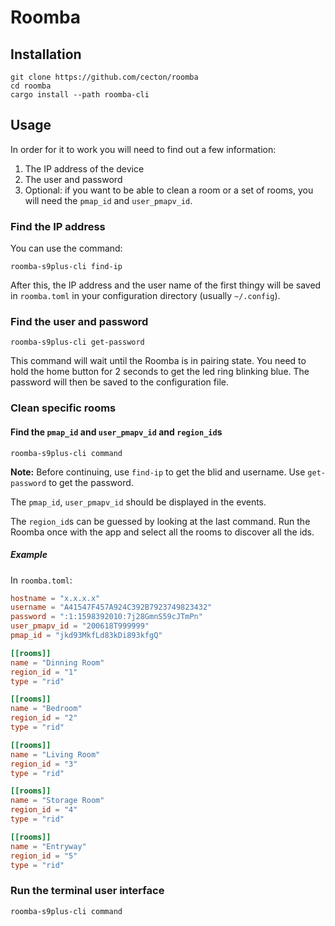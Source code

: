 Roomba
======

Installation
------------

```
git clone https://github.com/cecton/roomba
cd roomba
cargo install --path roomba-cli
```

Usage
-----

In order for it to work you will need to find out a few information:

1. The IP address of the device
2. The user and password
3. Optional: if you want to be able to clean a room or a set of rooms, you will
   need the `pmap_id` and `user_pmapv_id`.

### Find the IP address

You can use the command:

```
roomba-s9plus-cli find-ip
```

After this, the IP address and the user name of the first thingy will be saved
in `roomba.toml` in your configuration directory (usually `~/.config`).

### Find the user and password

```
roomba-s9plus-cli get-password
```

This command will wait until the Roomba is in pairing state. You need to hold
the home button for 2 seconds to get the led ring blinking blue. The password
will then be saved to the configuration file.

### Clean specific rooms

#### Find the `pmap_id` and `user_pmapv_id` and `region_id`s

```
roomba-s9plus-cli command
```

**Note:** Before continuing, use `find-ip` to get the blid and username. Use
`get-password` to get the password.

The `pmap_id`, `user_pmapv_id` should be displayed in the events.

The `region_id`s can be guessed by looking at the last command. Run the Roomba
once with the app and select all the rooms to discover all the ids.

##### Example

In `roomba.toml`:

```toml
hostname = "x.x.x.x"
username = "A41547F457A924C392B7923749823432"
password = ":1:1598392010:7j28GmnS59cJTmPn"
user_pmapv_id = "200618T999999"
pmap_id = "jkd93MkfLd83kDi893kfgQ"

[[rooms]]
name = "Dinning Room"
region_id = "1"
type = "rid"

[[rooms]]
name = "Bedroom"
region_id = "2"
type = "rid"

[[rooms]]
name = "Living Room"
region_id = "3"
type = "rid"

[[rooms]]
name = "Storage Room"
region_id = "4"
type = "rid"

[[rooms]]
name = "Entryway"
region_id = "5"
type = "rid"
```

### Run the terminal user interface

```
roomba-s9plus-cli command
```
